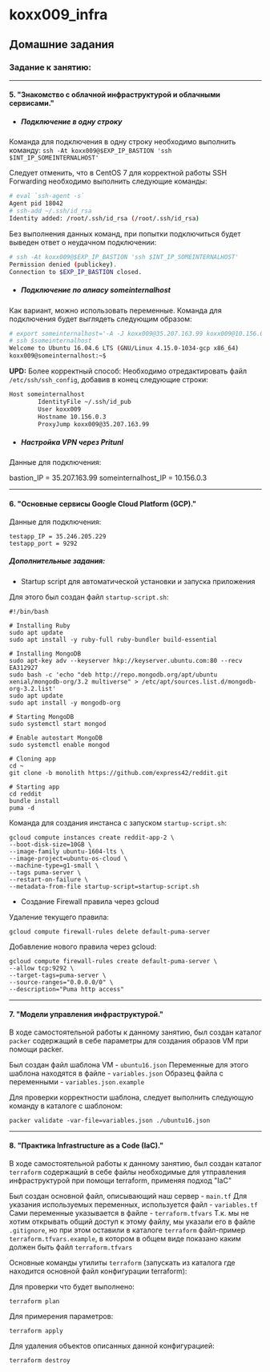 # koxx009_infra

## Домашние задания
### Задание к занятию:
------------
#### 5. "Знакомство с облачной инфраструктурой и облачными сервисами."
- ##### Подключение в одну строку

Команда для подключения в одну строку необходимо выполнить команду:
	`ssh -At koxx009@$EXP_IP_BASTION 'ssh $INT_IP_SOMEINTERNALHOST'`

Следует отменить, что в CentOS 7 для корректной работы SSH Forwarding необходимо выполнить следующие команды:
```bash
# eval `ssh-agent -s`
Agent pid 18042
# ssh-add ~/.ssh/id_rsa
Identity added: /root/.ssh/id_rsa (/root/.ssh/id_rsa)
```

Без выполнения данных команд, при попытки подключиться будет выведен ответ о неудачном подключении:
```bash
# ssh -At koxx009@$EXP_IP_BASTION 'ssh $INT_IP_SOMEINTERNALHOST'
Permission denied (publickey).
Connection to $EXP_IP_BASTION closed.
```

- ##### Подключение по алиасу someinternalhost

Как вариант, можно использовать переменные. Команда для подключения будет выглядеть следующим образом:
```bash
# export someinternalhost='-A -J koxx009@35.207.163.99 koxx009@10.156.0.3'
# ssh $someinternalhost
Welcome to Ubuntu 16.04.6 LTS (GNU/Linux 4.15.0-1034-gcp x86_64)
koxx009@someinternalhost:~$
```
**UPD:**
Более корректный способ:
Необходимо отредактировать файл `/etc/ssh/ssh_config`, добавив в конец следующие строки:

```bash
Host someinternalhost
        IdentityFile ~/.ssh/id_pub
        User koxx009
        Hostname 10.156.0.3
        ProxyJump koxx009@35.207.163.99
```

- ##### Настройка VPN через Pritunl
Данные для подключения:

bastion_IP = 35.207.163.99
someinternalhost_IP = 10.156.0.3


---------

#### 6. "Основные сервисы Google Cloud Platform (GCP)."

Данные для подключения:

    testapp_IP = 35.246.205.229
    testapp_port = 9292

##### Дополнительные задания:
* Startup script для автоматической установки и запуска приложения

Для этого был создан файл  `startup-script.sh`:

    #!/bin/bash
    
    # Installing Ruby
    sudo apt update
    sudo apt install -y ruby-full ruby-bundler build-essential
    
    # Installing MongoDB
    sudo apt-key adv --keyserver hkp://keyserver.ubuntu.com:80 --recv EA312927
    sudo bash -c 'echo "deb http://repo.mongodb.org/apt/ubuntu xenial/mongodb-org/3.2 multiverse" > /etc/apt/sources.list.d/mongodb-org-3.2.list'
    sudo apt update
    sudo apt install -y mongodb-org
    
    # Starting MongoDB
    sudo systemctl start mongod
    
    # Enable autostart MongoDB
    sudo systemctl enable mongod
    
    # Cloning app
    cd ~
    git clone -b monolith https://github.com/express42/reddit.git
    
    # Starting app
    cd reddit
    bundle install
    puma -d
    

Команда для создания инстанса с запуском  `startup-script.sh`:

    gcloud compute instances create reddit-app-2 \
    --boot-disk-size=10GB \
    --image-family ubuntu-1604-lts \
    --image-project=ubuntu-os-cloud \
    --machine-type=g1-small \
    --tags puma-server \
    --restart-on-failure \
    --metadata-from-file startup-script=startup-script.sh

* Создание Firewall правила через gcloud

Удаление текущего правила:

    gcloud compute firewall-rules delete default-puma-server


Добавление нового правила через gcloud:

    gcloud compute firewall-rules create default-puma-server \
    --allow tcp:9292 \
    --target-tags=puma-server \
    --source-ranges="0.0.0.0/0" \
    --description="Puma http access"
    

---------

#### 7. "Модели управления инфраструктурой."

В ходе самостоятельной работы к данному занятию, был создан каталог `packer` содержащий в себе параметры для создания образов VM при помощи packer.

Был создан файл шаблона VM - `ubuntu16.json`
Переменные для этого шаблона находятся в файле - `variables.json`
Образец файла с переменными - `variables.json.example`


Для проверки корректности шаблона, следует выполнить следующую команду в каталоге с шаблоном:

    packer validate -var-file=variables.json ./ubuntu16.json

---------

#### 8. "Практика Infrastructure as a Code (IaC)."

В ходе самостоятельной работы к данному занятию, был создан каталог `terraform` содержащий в себе файлы необходимые для утправления инфраструктурой при помощи terraform, применяя подход "IaC"

Был создан основной файл, описывающий наш сервер - `main.tf`
Для указания используемых переменных, используется файл - `variables.tf`
Сами переменные указывается в файле - `terraform.tfvars`
Т.к. мы не хотим открывать общий доступ к этому файлу, мы указали его в файле `.gitignore`, но при этом оставили в каталоге `terraform` файл-пример `terraform.tfvars.example`, в котором в общем виде показано каким должен быть файл `terraform.tfvars`

Основные команды утилиты `terraform` (запускать из каталога где находится основной файл конфигурации terraform):

Для проверки что будет выполнено:

    terraform plan

Для примерения параметров:

    terraform apply

Для удаления объектов описанных данной конфигурацией:

    terraform destroy




